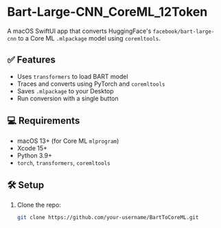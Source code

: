 # Bart-Large-CNN_CoreML_12Token

A macOS SwiftUI app that converts HuggingFace's `facebook/bart-large-cnn` to a Core ML `.mlpackage` model using `coremltools`.

## ✅ Features

- Uses `transformers` to load BART model
- Traces and converts using PyTorch and `coremltools`
- Saves `.mlpackage` to your Desktop
- Run conversion with a single button

## 💻 Requirements

- macOS 13+ (for Core ML `mlprogram`)
- Xcode 15+
- Python 3.9+
- `torch`, `transformers`, `coremltools`

## 🛠 Setup

1. Clone the repo:
   ```bash
   git clone https://github.com/your-username/BartToCoreML.git
